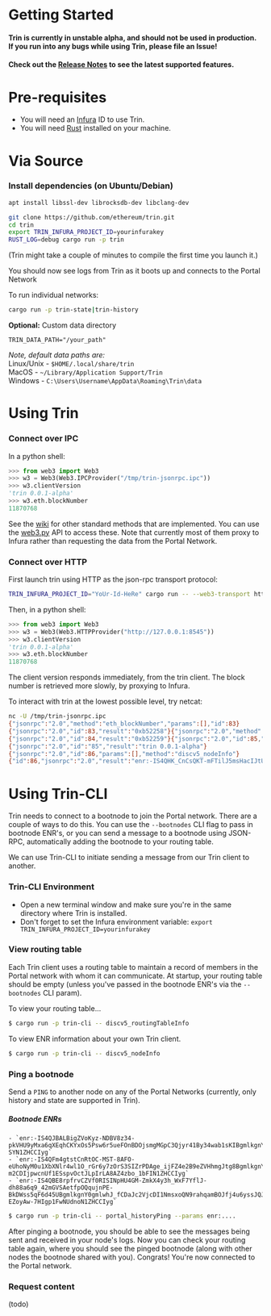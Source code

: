 # Getting Started

#### Trin is currently in unstable alpha, and should not be used in production. If you run into any bugs while using Trin, please file an Issue!
#### Check out the [Release Notes](/docs/release_notes.md) to see the latest supported features.

# Pre-requisites
- You will need an [Infura](https://infura.io/) ID to use Trin.
- You will need [Rust](https://www.rust-lang.org/) installed on your machine.

# Via Source

### Install dependencies (on Ubuntu/Debian)

```sh
apt install libssl-dev librocksdb-dev libclang-dev 
```

```sh
git clone https://github.com/ethereum/trin.git
cd trin
export TRIN_INFURA_PROJECT_ID=yourinfurakey
RUST_LOG=debug cargo run -p trin
```

(Trin might take a couple of minutes to compile the first time you launch it.)

You should now see logs from Trin as it boots up and connects to the Portal Network

To run individual networks:
```sh
cargo run -p trin-state|trin-history
```

**Optional:** Custom data directory
```shell
TRIN_DATA_PATH="/your_path"
```
*Note, default data paths are:*\
Linux/Unix - `$HOME/.local/share/trin`\
MacOS - `~/Library/Application Support/Trin`\
Windows - `C:\Users\Username\AppData\Roaming\Trin\data`

# Using Trin

### Connect over IPC
In a python shell:
```py
>>> from web3 import Web3
>>> w3 = Web3(Web3.IPCProvider("/tmp/trin-jsonrpc.ipc"))
>>> w3.clientVersion
'trin 0.0.1-alpha'
>>> w3.eth.blockNumber
11870768
```

See the [wiki](https://eth.wiki/json-rpc/API#json-rpc-methods) for other standard methods that are implemented. You can use the [web3.py](https://web3py.readthedocs.io/en/stable/web3.eth.html#module-web3.eth) API to access these. Note that currently most of them proxy to Infura rather than requesting the data from the Portal Network.

### Connect over HTTP
First launch trin using HTTP as the json-rpc transport protocol:
```sh
TRIN_INFURA_PROJECT_ID="YoUr-Id-HeRe" cargo run -- --web3-transport http
```

Then, in a python shell:
```py
>>> from web3 import Web3
>>> w3 = Web3(Web3.HTTPProvider("http://127.0.0.1:8545"))
>>> w3.clientVersion
'trin 0.0.1-alpha'
>>> w3.eth.blockNumber
11870768
```

The client version responds immediately, from the trin client. The block number is retrieved more slowly, by proxying to Infura.

To interact with trin at the lowest possible level, try netcat:
```sh
nc -U /tmp/trin-jsonrpc.ipc
{"jsonrpc":"2.0","method":"eth_blockNumber","params":[],"id":83}
{"jsonrpc":"2.0","id":83,"result":"0xb52258"}{"jsonrpc":"2.0","method":"eth_blockNumber","params":[],"id":84}
{"jsonrpc":"2.0","id":84,"result":"0xb52259"}{"jsonrpc":"2.0","id":85,"params":[],"method":"web3_clientVersion"}
{"jsonrpc":"2.0","id":"85","result":"trin 0.0.1-alpha"}
{"jsonrpc":"2.0","id":86,"params":[],"method":"discv5_nodeInfo"}
{"id":86,"jsonrpc":"2.0","result":"enr:-IS4QHK_CnCsQKT-mFTilJ5msHacIJtU91aYe8FhAd_K7G-ACO-FO2GPFOyM7kiphjXMwrNh8Y4mSbN3ufSdBQFzjikBgmlkgnY0gmlwhMCoAMKJc2VjcDI1NmsxoQNa58x56RRRcUeOegry5S4yQvLa6LKlDcbBPHL4H5Oy4oN1ZHCCIyg"}
```

# Using Trin-CLI
Trin needs to connect to a bootnode to join the Portal network. There are a couple of ways to do this. You can use the `--bootnodes` CLI flag to pass in bootnode ENR's, or you can send a message to a bootnode using JSON-RPC, automatically adding the bootnode to your routing table.

We can use Trin-CLI to initiate sending a message from our Trin client to another.

### Trin-CLI Environment
- Open a new terminal window and make sure you're in the same directory where Trin is installed.
- Don't forget to set the Infura environment variable: `export TRIN_INFURA_PROJECT_ID=yourinfurakey`

### View routing table
Each Trin client uses a routing table to maintain a record of members in the Portal network with whom it can communicate. At startup, your routing table should be empty (unless you've passed in the bootnode ENR's via the `--bootnodes` CLI param).

To view your routing table...
```sh
$ cargo run -p trin-cli -- discv5_routingTableInfo
```

To view ENR information about your own Trin client.
```sh
$ cargo run -p trin-cli -- discv5_nodeInfo
```

### Ping a bootnode
Send a `PING` to another node on any of the Portal Networks (currently, only history and state are supported in Trin).

##### Bootnode ENRs
```
- `enr:-IS4QJBALBigZVoKyz-NDBV8z34-pkVHU9yMxa6qXEqhCKYxOs5Psw6r5ueFOnBDOjsmgMGpC3Qjyr41By34wab1sKIBgmlkgnY0gmlwhKEjVaWJc2VjcDI1NmsxoQOSGugH1jSdiE_fRK1FIBe9oLxaWH8D_7xXSnaOVBe-SYN1ZHCCIyg`
- `enr:-IS4QFm4gtstCnRtOC-MST-8AFO-eUhoNyM0u1XbXNlr4wl1O_rGr6y7zOrS3SIZrPDAge_ijFZ4e2B9eZVHhmgJtg8BgmlkgnY0gmlwhM69ZOyJc2VjcDI1NmsxoQLaI-m2CDIjpwcnUf1ESspvOctJLpIrLA8AZ4zbo_1bFIN1ZHCCIyg`
- `enr:-IS4QBE8rpfrvCZVf0RISINpHU4GM-ZmkX4y3h_WxF7YflJ-dh88a6q9_42mGVSAetfpOQqujnPE-BkDWss5qF6d45UBgmlkgnY0gmlwhJ_fCDaJc2VjcDI1NmsxoQN9rahqamBOJfj4u6yssJQJ1-EZoyAw-7HIgp1FwNUdnoN1ZHCCIyg`
```

```sh
$ cargo run -p trin-cli -- portal_historyPing --params enr:....
```

After pinging a bootnode, you should be able to see the messages being sent and received in your node's logs. Now you can check your routing table again, where you should see the pinged bootnode (along with other nodes the bootnode shared with you). Congrats! You're now connected to the Portal network.

### Request content
(todo)
